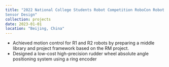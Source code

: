 ```yaml
---
title: "2022 National College Students Robot Competition RoboCon Robot Control System Design,
Sensor Design"
collection: projects
date: 2023-01-01
location: "Beijing, China"
---
```

* Achieved motion control for R1 and R2 robots by preparing a middle library and project framework based
on the RM project.
* Designed a low-cost high-precision rudder wheel absolute angle positioning system using a ring encoder

